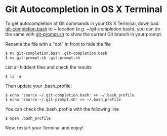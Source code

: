 # Git Autocompletion in OS X Terminal

To get autocompletion of Git commands in your OS X Terminal, download [git-completion.bash](https://raw.github.com/git/git/master/contrib/completion/git-completion.bash) to ~ location (e.g. ~/git-completion.bash), you can do the same with [git-prompt.sh](https://raw.github.com/git/git/master/contrib/completion/git-prompt.sh) to show the current Git branch in your prompt.

Rename the file with a "dot" in front to hide the file

```shell
$ mv git-completion.bash .git-completion.bash
$ mv git-prompt.sh .git-prompt.sh
```

List all hiddent files and check the results

```shell
$ ls -a
```

Then update your .bash_profile:

```shell
$ echo 'source ~/.git-completion.bash' >> ~/.bash_profile
$ echo 'source ~/.git-prompt.sh' >> ~/.bash_profile
```

You can check the .bash_profile with the following line

```shell
$ open .bash_profile
```

Now, restart your Terminal and enjoy!

